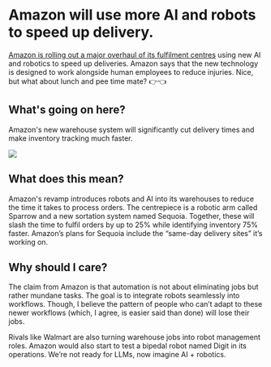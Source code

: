 # Amazon will use more AI and robots to speed up delivery.

[Amazon is rolling out a major overhaul of its fulfilment centres](https://www.wsj.com/tech/amazon-introducing-warehouse-overhaul-with-robotics-to-speed-deliveries-40e3e65?utm_source=bensbites\&utm_medium=referral\&utm_campaign=amazon-will-use-more-ai-and-robots-to-speed-up-delivery) using new AI and robotics to speed up deliveries. Amazon says that the new technology is designed to work alongside human employees to reduce injuries. Nice, but what about lunch and pee time mate? 👉👈

## What's going on here?

Amazon's new warehouse system will significantly cut delivery times and make inventory tracking much faster.

![](https://media.beehiiv.com/cdn-cgi/image/fit=scale-down,format=auto,onerror=redirect,quality=80/uploads/asset/file/b1a2cb55-d9a7-40f3-a930-333ded2c6cca/image.png)

## What does this mean?

Amazon's revamp introduces robots and AI into its warehouses to reduce the time it takes to process orders. The centrepiece is a robotic arm called Sparrow and a new sortation system named Sequoia. Together, these will slash the time to fulfil orders by up to 25% while identifying inventory 75% faster. Amazon’s plans for Sequoia include the “same-day delivery sites” it’s working on.

## Why should I care?

The claim from Amazon is that automation is not about eliminating jobs but rather mundane tasks. The goal is to integrate robots seamlessly into workflows. Though, I believe the pattern of people who can’t adapt to these newer workflows (which, I agree, is easier said than done) will lose their jobs.

Rivals like Walmart are also turning warehouse jobs into robot management roles. Amazon would also start to test a bipedal robot named Digit in its operations. We’re not ready for LLMs, now imagine AI + robotics.
